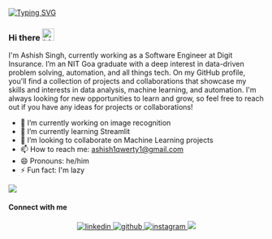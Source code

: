 <!-- <img src="banner.png" alt="Hero image"> -->

[![Typing SVG](https://readme-typing-svg.demolab.com?font=consolas&size=55&pause=1000&color=3EF760&background=0A0C1000&width=900&height=100&lines=Hey%2C+I'm+Ashish!;Self-taught+Data+Analyst;Machine+Learning+Enthusiast;Web+Scraping+Freelancer)](https://git.io/typing-svg)

### Hi there <img src="https://user-images.githubusercontent.com/1303154/88677602-1635ba80-d120-11ea-84d8-d263ba5fc3c0.gif" width="24px" alt="hi">

I'm Ashish Singh, currently working as a Software Engineer at Digit Insurance. I’m an NIT Goa graduate with a deep interest in data-driven problem solving, automation, and all things tech. On my GitHub profile, you'll find a collection of projects and collaborations that showcase my skills and interests in data analysis, machine learning, and automation. I'm always looking for new opportunities to learn and grow, so feel free to reach out if you have any ideas for projects or collaborations!

- 🔭 I’m currently working on image recognition
- 🌱 I’m currently learning Streamlit
- 👯 I’m looking to collaborate on Machine Learning projects
- 📫 How to reach me: ashish1qwerty1@gmail.com
- 😄 Pronouns: he/him
- ⚡ Fun fact: I'm lazy

<!--
- 🔭 I’m currently working on automation
- 🌱 I’m currently learning data visualization
- 👯 I’m looking to collaborate on ...
- 🤔 I’m looking for help with ...
- 💬 Ask me about ...
- 📫 How to reach me: ashish1qwerty1@gmail.com
- 😄 Pronouns: he/him
- ⚡ Fun fact: I'm lazy
-->

![](https://komarev.com/ghpvc/?username=45H15H&base=666&label=PROFILE+VIEWS&style=for-the-badge&color=red)

#### Connect with me  
<div align="center">
  <a href="https://www.linkedin.com/in/45h15h/" target="_blank">
    <img src=https://img.shields.io/badge/linkedin-%231E77B5.svg?&style=for-the-badge&logo=linkedin&logoColor=white alt=linkedin style="margin-bottom: 5px;" />
  </a>  
  <a href="https://github.com/45H15H" target="_blank">
    <img src=https://img.shields.io/badge/github-%2324292e.svg?&style=for-the-badge&logo=github&logoColor=white alt=github style="margin-bottom: 5px;" />
  </a>
<!--   <a href="https://www.facebook.com/ashish" target="_blank"> -->
<!--     <img src=https://img.shields.io/badge/facebook-%232E87FB.svg?&style=for-the-badge&logo=facebook&logoColor=white alt=facebook style="margin-bottom: 5px;" /> -->
<!--   </a> -->
  <a href="https://instagram.com/ashishsin9h159" target="_blank">
    <img src=https://img.shields.io/badge/instagram-%23000000.svg?&style=for-the-badge&logo=instagram&logoColor=white alt=instagram style="margin-bottom: 5px;" />
  </a>
  <a href="https://linktr.ee/45h15h" target="_blank">
    <img src=https://img.shields.io/badge/linktree-1de9b6?style=for-the-badge&logo=linktree&logoColor=white />
  </a>
</div>  
